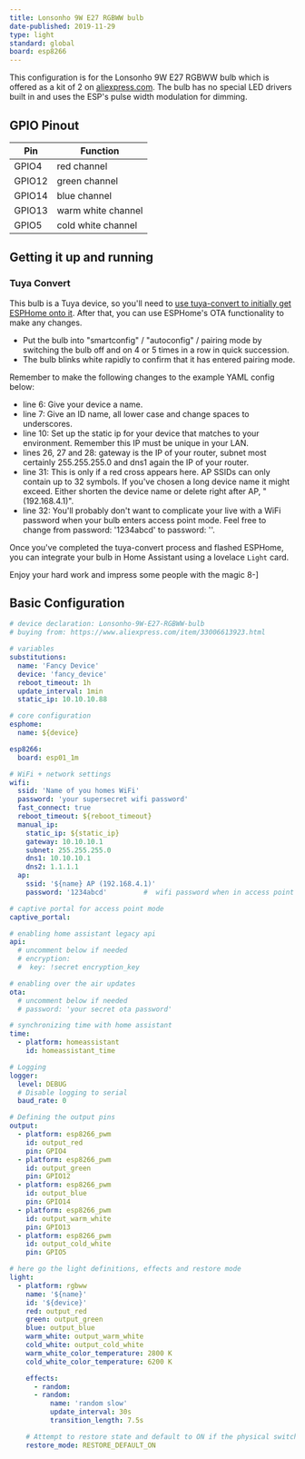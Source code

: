 ```yaml
---
title: Lonsonho 9W E27 RGBWW bulb
date-published: 2019-11-29
type: light
standard: global
board: esp8266
---
```


This configuration is for the Lonsonho 9W E27 RGBWW bulb which is offered as a kit of 2 on [aliexpress.com]. The bulb
has no special LED drivers built in and uses the ESP's pulse width modulation for dimming.

## GPIO Pinout

| Pin    | Function           |
|--------|--------------------|
| GPIO4  | red channel        |
| GPIO12 | green channel      |
| GPIO14 | blue channel       |
| GPIO13 | warm white channel |
| GPIO5  | cold white channel |

## Getting it up and running

### Tuya Convert

This bulb is a Tuya device, so you'll need to
[use tuya-convert to initially get ESPHome onto it](/devices/tuya-convert).  After that, you can use ESPHome's OTA
functionality to make any changes.

- Put the bulb into "smartconfig" / "autoconfig" / pairing mode by switching the bulb off and on 4 or 5 times in a row
  in quick succession.
- The bulb blinks white rapidly to confirm that it has entered pairing mode.

Remember to make the following changes to the example YAML config below:

- line 6: Give your device a name.
- line 7: Give an ID name, all lower case and change spaces to underscores.
- line 10: Set up the static ip for your device that matches to your environment. Remember this IP must be unique in
  your LAN.
- lines 26, 27 and 28: gateway is the IP of your router, subnet most certainly 255.255.255.0 and dns1 again the IP of
  your router.
- line 31: This is only if a red cross appears here. AP SSIDs can only contain up to 32 symbols. If you've chosen a long
  device name it might exceed. Either shorten the device name or delete right after AP, " (192.168.4.1)".
- line 32: You'll probably don't want to complicate your live with a WiFi password when your bulb enters access point
  mode. Feel free to change from password: '1234abcd' to password: ''.

Once you've completed the tuya-convert process and flashed ESPHome, you can integrate your bulb in Home Assistant using
a lovelace `Light` card.

Enjoy your hard work and impress some people with the magic 8-]

## Basic Configuration

```yaml
# device declaration: Lonsonho-9W-E27-RGBWW-bulb
# buying from: https://www.aliexpress.com/item/33006613923.html

# variables
substitutions:
  name: 'Fancy Device'
  device: 'fancy_device'
  reboot_timeout: 1h
  update_interval: 1min
  static_ip: 10.10.10.88

# core configuration
esphome:
  name: ${device}

esp8266:
  board: esp01_1m

# WiFi + network settings
wifi:
  ssid: 'Name of you homes WiFi'
  password: 'your supersecret wifi password'
  fast_connect: true
  reboot_timeout: ${reboot_timeout}
  manual_ip:
    static_ip: ${static_ip}
    gateway: 10.10.10.1
    subnet: 255.255.255.0
    dns1: 10.10.10.1
    dns2: 1.1.1.1
  ap:
    ssid: '${name} AP (192.168.4.1)'
    password: '1234abcd'         #  wifi password when in access point mode. Leave '' for no password.

# captive portal for access point mode
captive_portal:

# enabling home assistant legacy api
api:
  # uncomment below if needed
  # encryption:
  #  key: !secret encryption_key

# enabling over the air updates
ota:
  # uncomment below if needed
  # password: 'your secret ota password'

# synchronizing time with home assistant
time:
  - platform: homeassistant
    id: homeassistant_time

# Logging
logger:
  level: DEBUG
  # Disable logging to serial
  baud_rate: 0

# Defining the output pins
output:
  - platform: esp8266_pwm
    id: output_red
    pin: GPIO4
  - platform: esp8266_pwm
    id: output_green
    pin: GPIO12
  - platform: esp8266_pwm
    id: output_blue
    pin: GPIO14
  - platform: esp8266_pwm
    id: output_warm_white
    pin: GPIO13
  - platform: esp8266_pwm
    id: output_cold_white
    pin: GPIO5

# here go the light definitions, effects and restore mode
light:
  - platform: rgbww
    name: '${name}'
    id: '${device}'
    red: output_red
    green: output_green
    blue: output_blue
    warm_white: output_warm_white
    cold_white: output_cold_white
    warm_white_color_temperature: 2800 K
    cold_white_color_temperature: 6200 K

    effects:
      - random:
      - random:
          name: 'random slow'
          update_interval: 30s
          transition_length: 7.5s

    # Attempt to restore state and default to ON if the physical switch is actuated.
    restore_mode: RESTORE_DEFAULT_ON
```

   [aliexpress.com]: [https://www.aliexpress.com/item/33006613923.html](https://www.aliexpress.com/item/33006613923.html)
